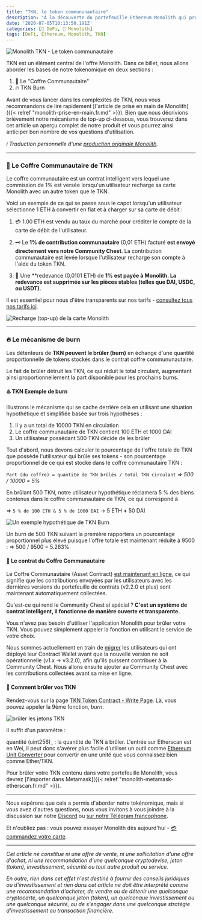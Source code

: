 ```yaml
---
title: "TKN, le token commununautaire" 
description: "À la découverte du portefeuille Ethereum Monolith qui propose un carte de crédit Visa tout en conservant un contrôle total sur vos actifs."
date: '2020-07-05T10:13:50.191Z'
categories: [🌌 DeFi, 👾 Monolith]
tags: [DeFi, Ethereum, Monolith, TKN]
---
```


![Monolith TKN - Le token communautaire](/img/2020/tkn-token-communautaire/cover.jpeg)

TKN est un élément central de l'offre Monolith. Dans ce billet, nous allons aborder les bases de notre tokenomique en deux sections :

1. 🏦 Le "Coffre Communautaire"
2. 🔥 TKN Burn

Avant de vous lancer dans les complexités de TKN, nous vous recommandons de lire rapidement [l'article de prise en main de Monolith]({{< relref "monolith-prise-en-main.fr.md" >}}). Bien que nous décrivions brièvement notre mécanisme de top-up ci-dessous, vous trouverez dans cet article un aperçu complet de notre produit et vous pourrez ainsi anticiper bon nombre de vos questions d'utilisation.

_ℹ Traduction personnelle d'une [production originale Monolith](https://medium.com/monolith/tkn-101-the-community-token-8ba00a13fbc7)._

---

### 🏦 Le Coffre Communautaire de TKN

Le coffre communautaire est un contrat intelligent vers lequel une commission de 1% est versée lorsqu'un utilisateur recharge sa carte Monolith avec un autre token que le TKN.

Voici un exemple de ce qui se passe sous le capot lorsqu'un utilisateur sélectionne 1 ETH à convertir en fiat et à charger sur sa carte de débit :

1. 💳 1.00 ETH est vendu au taux du marché pour créditer le compte de la carte de débit de l'utilisateur.

1. 🗝 Le **1% de contribution communautaire** (0,01 ETH) facturé **est envoyé directement vers notre Community Chest**. La contribution communautaire est levée lorsque l'utilisateur recharge son compte à l'aide du token TKN.

1. 🔮 Une **redevance (0,0101 ETH) de **1% est payée à Monolith. La redevance est supprimée sur les pièces stables (telles que DAI, USDC, ou USDT).**

Il est essentiel pour nous d'être transparents sur nos tarifs - [consultez tous nos tarifs ici](https://monolith.xyz/pricing/).

![Recharge (top-up) de la carte Monolith](/img/2020/tkn-token-communautaire/1-top-up.png)

---

### 🔥 Le mécanisme de burn

Les détenteurs de **TKN peuvent le brûler (burn)** en échange d'une quantité proportionnelle de tokens stockés dans le contrat coffre commununautaire.

Le fait de brûler détruit les TKN, ce qui réduit le total circulant, augmentant ainsi proportionnellement la part disponible pour les prochains burns.

#### ♨️ TKN Exemple de burn

Illustrons le mécanisme qui se cache derrière cela en utilisant une situation hypothétique et simplifiée basée sur trois hypothèses :

1. Il y a un total de 10000 TKN en circulation
2. Le coffre communautaire de TKN contient 100 ETH et 1000 DAI
3. Un utilisateur possédant 500 TKN décide de les brûler

Tout d'abord, nous devons calculer le pourcentage de l'offre totale de TKN que possède l'utilisateur qui brûle ses tokens - son pourcentage proportionnel de ce qui est stocké dans le coffre communautaire TKN :

`Part (du coffre) = quantité de TKN brûlés / total TKN circulant`
*⇒ 500 / 10000 = 5%*

En brûlant 500 TKN, notre utilisateur hypothétique réclamera 5 % des biens contenus dans le coffre communautaire de TKN, ce qui correspond à

⇒ `5 % de 100 ETH & 5 % de 1000 DAI`
→ 5 ETH **+** 50 DAI

![Un exemple hypothétique de TKN Burn](/img/2020/tkn-token-communautaire/2-tkn-burn.png)

Un burn de 500 TKN suivant la première rapportera un pourcentage proportionnel plus élevé puisque l'offre totale est maintenant réduite à 9500 :
⇒ 500 / 9500 = 5.263%

#### 📜 Le contrat du Coffre Communautaire

Le Coffre Communautaire (Asset Contract) [est maintenant en ligne](https://etherscan.io/address/asset-contract.tokencard.eth), ce qui signifie que les contributions envoyées par les utilisateurs avec les dernières versions du portefeuille de contrats (v2.2.0 et plus) sont maintenant automatiquement collectées.

Qu'est-ce qui rend le Community Chest si spécial ? **C'est un système de contrat intelligent, il fonctionne de manière ouverte et transparente.**

Vous n'avez pas besoin d'utiliser l'application Monolith pour brûler votre TKN. Vous pouvez simplement appeler la fonction en utilisant le service de votre choix.

Nous sommes actuellement en train de [migrer](https://medium.com/monolith/your-monolith-account-is-due-for-an-upgrade-35b1814a01ed) les utilisateurs qui ont déployé leur Contract Wallet avant que la nouvelle version ne soit opérationnelle (v1.x -> v3.2.0), afin qu'ils puissent contribuer à la Community Chest. Nous allons ensuite ajouter au Community Chest avec les contributions collectées avant sa mise en ligne.

#### 📘 Comment brûler vos TKN

Rendez-vous sur la page [TKN Token Contract - Write Page](https://etherscan.io/address/0xaaaf91d9b90df800df4f55c205fd6989c977e73a#writeContract). Là, vous pouvez appeler la 9ème fonction, _burn_.

![brûler les jetons TKN](/img/2020/tkn-token-communautaire/3-burning-tkn.png)

Il suffit d'un paramètre :

quantité (uint256)_ : la quantité de TKN à brûler. L'entrée sur Etherscan est en Wei, il peut donc s'avérer plus facile d'utiliser un outil comme [Ethereum Unit Converter](https://www.etherchain.org/tools/unitConverter) pour convertir en une unité que vous connaissez bien comme Ether/TKN.

Pour brûler votre TKN contenu dans votre portefeuille Monolith, vous devrez [l'importer dans Metamask]({{< relref "monolith-metamask-etherscan.fr.md" >}}).

---

Nous espérons que cela a permis d'aborder notre tokénomique, mais si vous avez d'autres questions, nous vous invitons à vous joindre à la discussion sur notre [Discord](https://discord.gg/YrrFpFd) ou [sur notre Télégram francophone](https://t.me/Monolith_fr).

Et n'oubliez pas : vous pouvez essayer Monolith dès aujourd'hui - [💳  commandez votre carte](https://monolith.xyz).

---

_Cet article ne constitue ni une offre de vente, ni une sollicitation d'une offre d'achat, ni une recommandation d'une quelconque cryptodevise, jeton (token), investissement, sécurité ou tout autre produit ou service._

_En outre, rien dans cet effet n'est destiné à fournir des conseils juridiques ou d'investissement et rien dans cet article ne doit être interprété comme une recommandation d'acheter, de vendre ou de détenir une quelconque cryptocarte, un quelconque jeton (token), un quelconque investissement ou une quelconque sécurité, ou de s'engager dans une quelconque stratégie d'investissement ou transaction financière._